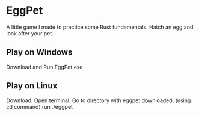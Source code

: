 # EggPet
A little game I made to practice some Rust fundamentals. Hatch an egg and look after your pet.

## Play on Windows
Download and Run EggPet.exe

## Play on Linux
Download.
Open terminal.
Go to directory with eggpet downloaded. (using cd command)
run ./eggpet
